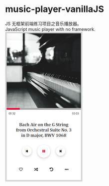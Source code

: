 # music-player-vanillaJS
JS 无框架前端练习项目之音乐播放器。<br>
JavaScript music player with no framework.<br>
![image text](
https://github.com/timedecay/music-player-vanillaJS/blob/main/image/screenshot.png)
